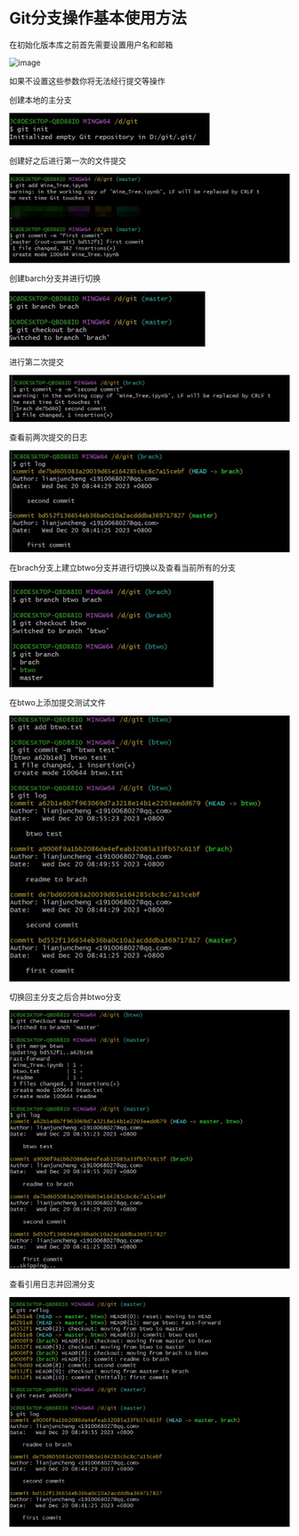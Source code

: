 # Git分支操作基本使用方法
在初始化版本库之前首先需要设置用户名和邮箱

![image](..\pic\1.png)

如果不设置这些参数你将无法经行提交等操作

创建本地的主分支

![Architecture](.\pic\2.png)

创建好之后进行第一次的文件提交

![Architecture](.\pic\3.png)

创建barch分支并进行切换

![Architecture](.\pic\4.png)

进行第二次提交

![Architecture](.\pic\5.png)

查看前两次提交的日志

![Architecture](.\pic\6.png)

在brach分支上建立btwo分支并进行切换以及查看当前所有的分支

![Architecture](.\pic\8.png)

在btwo上添加提交测试文件

![Architecture](.\pic\9.png)

切换回主分支之后合并btwo分支

![Architecture](.\pic\10.png)

查看引用日志并回溯分支

![Architecture](.\pic\11.png)

